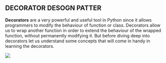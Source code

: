 ## DECORATOR DESOGN PATTER 

**Decorators** are a very powerful and useful tool in Python since it allows programmers to modify the behaviour of function or class. Decorators allow us to wrap another function in order to extend the behaviour of the wrapped function, without permanently modifying it. But before diving deep into decorators let us understand some concepts that will come in handy in learning the decorators.

![](https://external-content.duckduckgo.com/iu/?u=https%3A%2F%2Ftse2.mm.bing.net%2Fth%3Fid%3DOIP.lN-tX8wsOq1EKD33984qnQAAAA%26pid%3DApi&f=1)